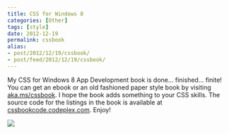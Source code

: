 ```yaml
---
title: CSS for Windows 8
categories: [Other]
tags: [style]
date: 2012-12-19
permalink: cssbook
alias:
- post/2012/12/19/cssbook/
- post/feed/2012/12/19/cssbook/
---
```


My CSS for Windows 8 App Development book is done... finished... finite! You can get an ebook or an old fashioned paper style book by visiting [aka.ms/cssbook](http://aka.ms/cssbook). I hope the book adds something to your CSS skills. The source code for the listings in the book is available at [cssbookcode.codeplex.com](http://cssbookcode.codeplex.com). Enjoy!

![](/files/cssbook_01.png)
